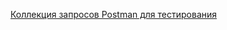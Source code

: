 [Коллекция запросов Postman для тестирования](https://www.postman.com/science-astronaut-66180740/workspace/b2b59263-ef56-4601-9f87-dbe9f688c3cd/)